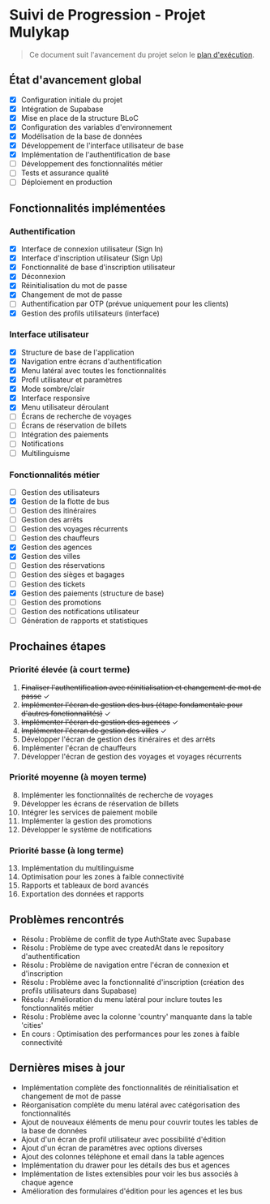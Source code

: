 # Suivi de Progression - Projet Mulykap

> Ce document suit l'avancement du projet selon le [plan d'exécution](execution_plan.md).

## État d'avancement global
- [x] Configuration initiale du projet
- [x] Intégration de Supabase
- [x] Mise en place de la structure BLoC
- [x] Configuration des variables d'environnement
- [x] Modélisation de la base de données
- [x] Développement de l'interface utilisateur de base
- [x] Implémentation de l'authentification de base
- [ ] Développement des fonctionnalités métier
- [ ] Tests et assurance qualité
- [ ] Déploiement en production

## Fonctionnalités implémentées

### Authentification
- [x] Interface de connexion utilisateur (Sign In)
- [x] Interface d'inscription utilisateur (Sign Up)
- [x] Fonctionnalité de base d'inscription utilisateur
- [x] Déconnexion
- [x] Réinitialisation du mot de passe
- [x] Changement de mot de passe
- [ ] Authentification par OTP (prévue uniquement pour les clients)
- [x] Gestion des profils utilisateurs (interface)

### Interface utilisateur
- [x] Structure de base de l'application
- [x] Navigation entre écrans d'authentification
- [x] Menu latéral avec toutes les fonctionnalités
- [x] Profil utilisateur et paramètres
- [x] Mode sombre/clair
- [x] Interface responsive
- [x] Menu utilisateur déroulant
- [ ] Écrans de recherche de voyages
- [ ] Écrans de réservation de billets
- [ ] Intégration des paiements
- [ ] Notifications
- [ ] Multilinguisme

### Fonctionnalités métier
- [ ] Gestion des utilisateurs
- [x] Gestion de la flotte de bus
- [ ] Gestion des itinéraires
- [ ] Gestion des arrêts
- [ ] Gestion des voyages récurrents
- [ ] Gestion des chauffeurs
- [x] Gestion des agences
- [x] Gestion des villes
- [ ] Gestion des réservations
- [ ] Gestion des sièges et bagages
- [ ] Gestion des tickets
- [x] Gestion des paiements (structure de base)
- [ ] Gestion des promotions
- [ ] Gestion des notifications utilisateur
- [ ] Génération de rapports et statistiques

## Prochaines étapes

### Priorité élevée (à court terme)
1. ~~Finaliser l'authentification avec réinitialisation et changement de mot de passe~~ ✓
2. ~~Implémenter l'écran de gestion des bus (étape fondamentale pour d'autres fonctionnalités)~~ ✓
3. ~~Implémenter l'écran de gestion des agences~~ ✓
4. ~~Implémenter l'écran de gestion des villes~~ ✓
5. Développer l'écran de gestion des itinéraires et des arrêts
6. Implémenter l'écran de chauffeurs
7. Développer l'écran de gestion des voyages et voyages récurrents

### Priorité moyenne (à moyen terme)
8. Implémenter les fonctionnalités de recherche de voyages
9. Développer les écrans de réservation de billets
10. Intégrer les services de paiement mobile
11. Implémenter la gestion des promotions
12. Développer le système de notifications

### Priorité basse (à long terme)
13. Implémentation du multilinguisme
14. Optimisation pour les zones à faible connectivité
15. Rapports et tableaux de bord avancés
16. Exportation des données et rapports

## Problèmes rencontrés
- Résolu : Problème de conflit de type AuthState avec Supabase
- Résolu : Problème de type avec createdAt dans le repository d'authentification
- Résolu : Problème de navigation entre l'écran de connexion et d'inscription
- Résolu : Problème avec la fonctionnalité d'inscription (création des profils utilisateurs dans Supabase)
- Résolu : Amélioration du menu latéral pour inclure toutes les fonctionnalités métier
- Résolu : Problème avec la colonne 'country' manquante dans la table 'cities'
- En cours : Optimisation des performances pour les zones à faible connectivité 

## Dernières mises à jour
- Implémentation complète des fonctionnalités de réinitialisation et changement de mot de passe
- Réorganisation complète du menu latéral avec catégorisation des fonctionnalités
- Ajout de nouveaux éléments de menu pour couvrir toutes les tables de la base de données
- Ajout d'un écran de profil utilisateur avec possibilité d'édition
- Ajout d'un écran de paramètres avec options diverses 
- Ajout des colonnes téléphone et email dans la table agences
- Implémentation du drawer pour les détails des bus et agences
- Implémentation de listes extensibles pour voir les bus associés à chaque agence
- Amélioration des formulaires d'édition pour les agences et les bus 
